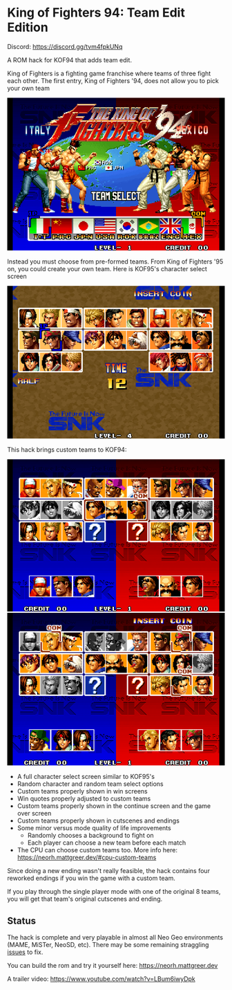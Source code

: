 # King of Fighters 94: Team Edit Edition

Discord: https://discord.gg/tvm4fpkUNq

A ROM hack for KOF94 that adds team edit.

King of Fighters is a fighting game franchise where teams of three fight each other. The first entry, King of Fighters '94, does not allow you to pick your own team

![kof94 team select screen](https://github.com/city41/kof94te/blob/main/kof94TeamSelect.png?raw=true)

Instead you must choose from pre-formed teams. From King of Fighters '95 on, you could create your own team. Here is KOF95's character select screen

![kof95 character select screen](https://github.com/city41/kof94te/blob/main/kof95CharSelect.png?raw=true)

This hack brings custom teams to KOF94:

![kof94te character select screen](https://github.com/city41/kof94te/blob/main/kof94teCharSelect.png?raw=true)
![kof94te character select screen with cpu custom teams](https://github.com/city41/kof94te/blob/main/cpuCustomTeams.png?raw=true)

- A full character select screen similar to KOF95's
- Random character and random team select options
- Custom teams properly shown in win screens
- Win quotes properly adjusted to custom teams
- Custom teams properly shown in the continue screen and the game over screen
- Custom teams properly shown in cutscenes and endings
- Some minor versus mode quality of life improvements
  - Randomly chooses a background to fight on
  - Each player can choose a new team before each match
- The CPU can choose custom teams too. More info here: https://neorh.mattgreer.dev/#cpu-custom-teams

Since doing a new ending wasn't really feasible, the hack contains four reworked endings if you win the game with a custom team.

If you play through the single player mode with one of the original 8 teams, you will get that team's original cutscenes and ending.

## Status

The hack is complete and very playable in almost all Neo Geo environments (MAME, MiSTer, NeoSD, etc). There may be some remaining straggling [issues](https://github.com/city41/kof94te/issues) to fix.

You can build the rom and try it yourself here: https://neorh.mattgreer.dev

A trailer video: https://www.youtube.com/watch?v=LBum6iwyDpk
